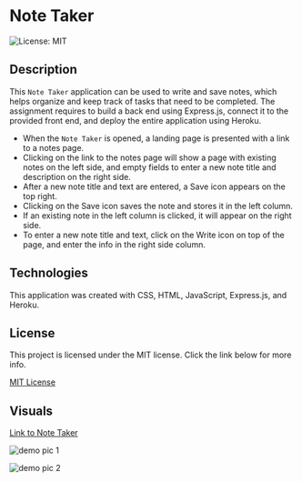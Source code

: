 # Note Taker

![License: MIT](https://img.shields.io/badge/License-MIT-yellow.svg)

## Description
This `Note Taker` application can be used to write and save notes, which helps organize and keep track of tasks that need to be completed. The assignment requires to build a back end using Express.js, connect it to the provided front end, and deploy the entire application using Heroku.

- When the `Note Taker` is opened, a landing page is presented with a link to a notes page. 
- Clicking on the link to the notes page will show a page with existing notes on the left side, and empty fields to enter a new note title and description on the right side. 
- After a new note title and text are entered, a Save icon appears on the top right. 
- Clicking on the Save icon saves the note and stores it in the left column. 
- If an existing note in the left column is clicked, it will appear on the right side. 
- To enter a new note title and text, click on the Write icon on top of the page, and enter the info in the right side column.

## Technologies
This application was created with CSS, HTML, JavaScript, Express.js, and Heroku.

## License
This project is licensed under the MIT license. Click the link below for more info.

[MIT License](https://opensource.org/licenses/MIT)

## Visuals
[Link to Note Taker](https.url.com)

![demo pic 1](Assets/demo-pic1.jpg)

![demo pic 2](Assets/demo-pic2.jpg)